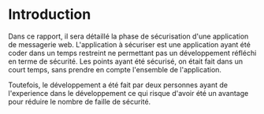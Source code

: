 # Introduction

Dans ce rapport, il sera détaillé la phase de sécurisation d'une application de messagerie web.
L'application à sécuriser est une application ayant été coder dans un temps restreint ne permettant pas un développement réfléchi en terme de sécurité.
Les points ayant été sécurisé, on était fait dans un court temps, sans prendre en compte l'ensemble de l'application.

Toutefois, le développement a été fait par deux personnes ayant de l'experience dans le développement ce qui risque d'avoir été un avantage pour réduire le nombre de faille de sécurité.
